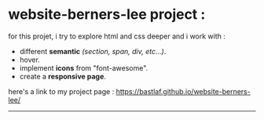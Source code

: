 # website-berners-lee project :

for this projet, i try to explore html and css deeper and i work with :
- different **semantic** _(section, span, div, etc...)_.
- hover.
- implement **icons** from "font-awesome".
- create a **responsive page**.

here's a link to my project page : https://bastlaf.github.io/website-berners-lee/

________________________________________
